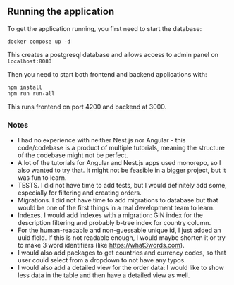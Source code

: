 ## Running the application

To get the application running, you first need to start the database:

```
docker compose up -d
```

This creates a postgresql database and allows access to admin panel on ```localhost:8080```

Then you need to start both frontend and backend applications with:

```
npm install
npm run run-all
```

This runs frontend on port 4200 and backend at 3000.

### Notes

- I had no experience with neither Nest.js nor Angular - this code/codebase is a product of multiple tutorials, meaning the structure of the codebase might not be perfect.
- A lot of the tutorials for Angular and Nest.js apps used monorepo, so I also wanted to try that. It might not be feasible in a bigger project, but it was fun to learn.
- TESTS. I did not have time to add tests, but I would definitely add some, especially for filtering and creating orders.
- Migrations. I did not have time to add migrations to database but that would be one of the first things in a real development team to learn.
- Indexes. I would add indexes with a migration: GIN index for the description filtering and probably b-tree index for country column.
- For the human-readable and non-guessable unique id, I just added an uuid field. If this is not readable enough, I would maybe shorten it or try to make 3 word identifiers (like https://what3words.com).
- I would also add packages to get countries and currency codes, so that user could select from a dropdown to not have any typos.
- I would also add a detailed view for the order data: I would like to show less data in the table and then have a detailed view as well.
